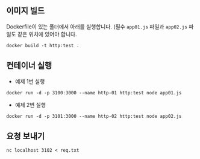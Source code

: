 ## 이미지 빌드

Dockerfile이 있는 폴더에서 아래를 실행합니다.
(필수 `app01.js` 파일과 `app02.js` 파일도 같은 위치에 있어야 합니다.

```shell
docker build -t http:test .
```

## 컨테이너 실행

- 예제 1번 실행

```shell
docker run -d -p 3100:3000 --name http-01 http:test node app01.js
```

- 예제 2번 실행

```shell
docker run -d -p 3101:3000 --name http-02 http:test node app02.js
```

## 요청 보내기
```shell
nc localhost 3102 < req.txt
```